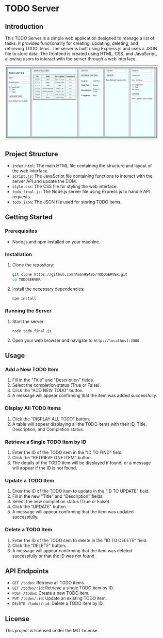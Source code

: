 # TODO Server

## Introduction

This TODO Server is a simple web application designed to manage a list of tasks. It provides functionality for creating, updating, deleting, and retrieving TODO items. The server is built using Express.js and uses a JSON file to store data. The frontend is created using HTML, CSS, and JavaScript, allowing users to interact with the server through a web interface.

![TODO Server Screenshot](image.png)

## Project Structure

- `index.html`: The main HTML file containing the structure and layout of the web interface.
- `script.js`: The JavaScript file containing functions to interact with the server API and update the DOM.
- `style.css`: The CSS file for styling the web interface.
- `todo_final.js`: The Node.js server file using Express.js to handle API requests.
- `todo.json`: The JSON file used for storing TODO items.

## Getting Started

### Prerequisites

- Node.js and npm installed on your machine.

### Installation

1. Clone the repository:
   ```sh
   git clone https://github.com/Aman95495/TODOSERVER.git
   cd TODOSERVER
   ```

2. Install the necessary dependencies:
   ```sh
   npm install
   ```

### Running the Server

1. Start the server:
   ```sh
   node todo_final.js
   ```

2. Open your web browser and navigate to `http://localhost:3000`.

## Usage

### Add a New TODO Item

1. Fill in the "Title" and "Description" fields.
2. Select the completion status (True or False).
3. Click the "ADD NEW TODO" button.
4. A message will appear confirming that the item was added successfully.

### Display All TODO Items

1. Click the "DISPLAY ALL TODO" button.
2. A table will appear displaying all the TODO items with their ID, Title, Description, and Completion status.

### Retrieve a Single TODO Item by ID

1. Enter the ID of the TODO item in the "ID TO FIND" field.
2. Click the "RETRIEVE ONE ITEM" button.
3. The details of the TODO item will be displayed if found, or a message will appear if the ID is not found.

### Update a TODO Item

1. Enter the ID of the TODO item to update in the "ID TO UPDATE" field.
2. Fill in the new "Title" and "Description" fields.
3. Select the new completion status (True or False).
4. Click the "UPDATE" button.
5. A message will appear confirming that the item was updated successfully.

### Delete a TODO Item

1. Enter the ID of the TODO item to delete in the "ID TO DELETE" field.
2. Click the "DELETE" button.
3. A message will appear confirming that the item was deleted successfully or that the ID was not found.

## API Endpoints

- `GET /todos`: Retrieve all TODO items.
- `GET /todos/:id`: Retrieve a single TODO item by ID.
- `POST /todos`: Create a new TODO item.
- `PUT /todos/:id`: Update an existing TODO item.
- `DELETE /todos/:id`: Delete a TODO item by ID.

## License

This project is licensed under the MIT License.

